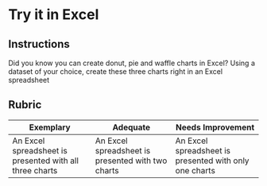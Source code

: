 # Try it in Excel

## Instructions

Did you know you can create donut, pie and waffle charts in Excel? Using a dataset of your choice, create these three charts right in an Excel spreadsheet

## Rubric

| Exemplary                                               | Adequate                                          | Needs Improvement                                      |
| ------------------------------------------------------- | ------------------------------------------------- | ------------------------------------------------------ |
| An Excel spreadsheet is presented with all three charts | An Excel spreadsheet is presented with two charts | An Excel spreadsheet is presented with only one charts |